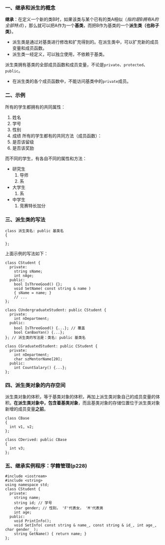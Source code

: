 ### 一、继承和派生的概念

**继承**：在定义一个新的类B时，如果该类与某个已有的类A相似（*指的是B拥有A的全部特点*），那么就可以把A作为一个**基类**，而把B作为基类的一个**派生类（也称子类）**。

- 派生类是通过对基类进行修改和扩充得到的。在派生类中，可以扩充新的成员变量和成员函数。
- 派生类一经定义，可以独立使用，不依赖于基类。


派生类拥有基类的全部成员函数和成员变量，不论是`private`、`protected`、`public`。
- 在派生类的各个成员函数中，不能访问基类中的`private`成员。

### 二、示例

所有的学生都拥有的共同属性：
1. 姓名
2. 学号
3. 性别
4. 成绩
所有的学生都有的共同方法（成员函数）：
1. 是否该留级
2. 是否该奖励

而不同的学生，有各自不同的属性和方法：
- 研究生
  1. 导师
  2. 系
- 大学生
  1. 系
- 中学生
  1. 竞赛特长加分

### 三、派生类的写法
```
class 派生类名: public 基类名
{

};
```

上面示例的写法如下：
```
class CStudent {
  private:
    string sName;
    int nAge;
  public:
    bool IsThreeGood() {};
    void SetName( const string & name )
    { sName = name; }
    // ...
};

class CUndergraduateStudent: public CStudent {
  private:
    int nDepartment;
  public:
    bool IsThreeGood() {...}; // 覆盖
    bool CanBaoYan() {...};
}; // 派生类的写法是：类名: public 基类名

class CGraduatedStudent: public CStudent {
  private:
    int nDepartment;
    char szMentorName[20];
  public:
    int CountSalary() {...};
};
```

### 四、派生类对象的内存空间

派生类对象的体积，等于基类对象的体积，再加上派生类对象自己的成员变量的体积。**在派生类对象中，包含着基类对象**，而且基类对象的存储位置位于派生类对象新增的成员变量**之前**。

```
class CBase
{
  int v1, v2;
};

class CDerived: public CBase
{
  int v3;
};
```

### 五、继承实例程序：学籍管理(p228)
```
#include <iostream>
#include <string>
using namespace std;
class CStudent {
  private:
    string name;
    string id; // 学号
    char gender; // 性别， 'F'代表女， 'M'代表男
    int age;
  public:
    void PrintInfo();
    void SetInfo( const string & name_, const string & id_, int age_, char gender_ );
    string GetName() { return name; }
};
```
